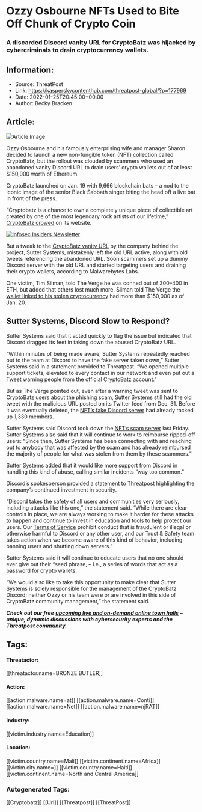 # Ozzy Osbourne NFTs Used to Bite Off Chunk of Crypto Coin
### A discarded Discord vanity URL for CryptoBatz was hijacked by cybercriminals to drain cryptocurrency wallets.

## Information:
+ Source: ThreatPost
+ Link: https://kasperskycontenthub.com/threatpost-global/?p=177969
+ Date: 2022-01-25T20:45:00+00:00
+ Author: Becky Bracken


## Article:
![Article Image](https://media.threatpost.com/wp-content/uploads/sites/103/2022/01/25153341/bat-scaled-e1643142842862.jpg)

Ozzy Osbourne and his famously enterprising wife and manager Sharon decided to launch a new non-fungible token (NFT) collection called CryptoBatz, but the rollout was clouded by scammers who used an abandoned vanity Discord URL to drain users’ crypto wallets out of at least $150,000 worth of Ethereum.


CryptoBatz launched on Jan. 19 with 9,666 blockchain bats – a nod to the iconic image of the senior Black Sabbath singer biting the head off a live bat in front of the press.


“Cryptobatz is a chance to own a completely unique piece of collectible art created by one of the most legendary rock artists of our lifetime,” [CryptoBatz crowed](https://www.cryptobatz.com/#team) on its website.


[![Infosec Insiders Newsletter](https://media.threatpost.com/wp-content/uploads/sites/103/2021/07/10165815/infosec_insiders_in_article_promo.png)](https://threatpost.com/infosec-insider-subscription-page/?utm_source=ART&utm_medium=ART&utm_campaign=InfosecInsiders_Newsletter_Promo/)


But a tweak to the [CryptoBatz vanity URL](https://blog.malwarebytes.com/crypto/2022/01/discord-scammers-go-cryptobatz-phishing/) by the company behind the project, Sutter Systems, mistakenly left the old URL active, along with old tweets referencing the abandoned URL. Soon scammers set up a dummy Discord server with the old URL and started targeting users and draining their crypto wallets, according to Malwarebytes Labs.




One victim, Tim Silman, told The Verge he was conned out of $300–$400 in ETH, but added that others lost much more. Silman told The Verge the [wallet linked to his stolen cryptocurrency](https://www.theverge.com/2022/1/21/22895126/ozzy-osbourne-nft-scam-cryptobatz-hack-ethereum) had more than $150,000 as of Jan. 20.


**Sutter Systems, Discord Slow to Respond?**
--------------------------------------------


Sutter Systems said that it acted quickly to flag the issue but indicated that Discord dragged its feet in taking down the abused CryptoBatz URL.


“Within minutes of being made aware, Sutter Systems repeatedly reached out to the team at Discord to have the fake server taken down,” Sutter Systems said in a statement provided to Threatpost. “We opened multiple support tickets, elevated to every contact in our network and even put out a Tweet warning people from the official CryptoBatz account.”




But as The Verge pointed out, even after a warning tweet was sent to CryptoBatz users about the phishing scam, Sutter Systems still had the old tweet with the malicious URL posted on its Twitter feed from Dec. 31. Before it was eventually deleted, the [NFT’s fake Discord server](https://threatpost.com/opensea-nfts-cryptowallet-balances/175453/) had already racked up 1,330 members.


Sutter Systems said Discord took down the [NFT’s scam server](https://threatpost.com/nft-collector-tricked-into-buying-fake-banksy/169179/) last Friday. Sutter Systems also said that it will continue to work to reimburse ripped-off users: “Since then, Sutter Systems has been connecting with and reaching out to anybody that was affected by the scam and has already reimbursed the majority of people for what was stolen from them by these scammers.”


Sutter Systems added that it would like more support from Discord in handling this kind of abuse, calling similar incidents “way too common.”


Discord’s spokesperson provided a statement to Threatpost highlighting the company’s continued investment in security.


“Discord takes the safety of all users and communities very seriously, including attacks like this one,” the statement said. “While there are clear controls in place, we are always working to make it harder for these attacks to happen and continue to invest in education and tools to help protect our users. Our [Terms of Service](https://discord.com/terms) prohibit conduct that is fraudulent or illegal or otherwise harmful to Discord or any other user, and our Trust & Safety team takes action when we become aware of this kind of behavior, including banning users and shutting down servers.”


Sutter Systems said it will continue to educate users that no one should ever give out their “seed phrase, – i.e., a series of words that act as a password for crypto wallets.


“We would also like to take this opportunity to make clear that Sutter Systems is solely responsible for the management of the CryptoBatz Discord; neither Ozzy or his team were or are involved in this side of CryptoBatz community management,” the statement said.


***Check out our free*** [***upcoming live and on-demand online town halls***](https://threatpost.com/category/webinars/) ***– unique, dynamic discussions with cybersecurity experts and the Threatpost community.***





## Tags:

#### Threatactor:
[[threatactor.name=BRONZE BUTLER]]

#### Action:
[[action.malware.name=at]] [[action.malware.name=Conti]] [[action.malware.name=Net]] [[action.malware.name=njRAT]]

#### Industry:
[[victim.industry.name=Education]]

#### Location:
[[victim.country.name=Mali]] [[victim.continent.name=Africa]] [[victim.city.name=]] [[victim.country.name=Haiti]] [[victim.continent.name=North and Central America]]

### Autogenerated Tags:
[[Cryptobatz]] [[Url]] [[Threatpost]] [[ThreatPost]]

